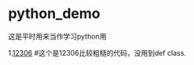 # python_demo
这是平时用来当作学习python用

1.<a href = "https://github.com/xingshu1990/python_demo/blob/master/12306">12306</a>
#这个是12306比较粗糙的代码，没用到def class.
